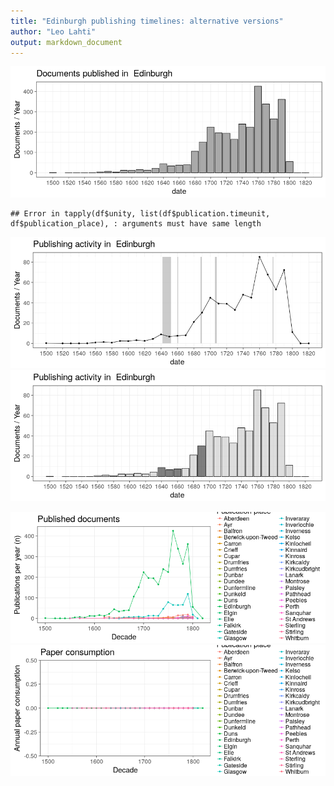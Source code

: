 ```yaml
---
title: "Edinburgh publishing timelines: alternative versions"
author: "Leo Lahti"
output: markdown_document
---
```







![plot of chunk EdinburghPubs](figure/EdinburghPubs-1.png)

```
## Error in tapply(df$unity, list(df$publication.timeunit, df$publication_place), : arguments must have same length
```

![plot of chunk EdinburghPubs](figure/EdinburghPubs-2.png)![plot of chunk EdinburghPubs](figure/EdinburghPubs-3.png)



![plot of chunk Edinburgh2](figure/Edinburgh2-1.png)![plot of chunk Edinburgh2](figure/Edinburgh2-2.png)
